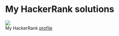 # My HackerRank solutions
![](https://c.tenor.com/YbmQHDSJvbkAAAAC/thumbs-up-hacker.gif)<br>
My HackerRank [profile](https://www.hackerrank.com/mpospirit)